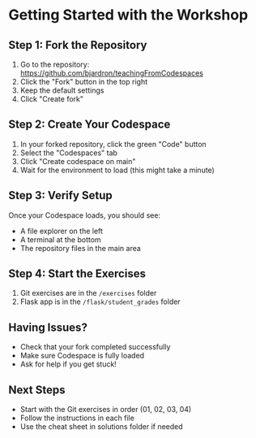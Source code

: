 # Getting Started with the Workshop

## Step 1: Fork the Repository
1. Go to the repository: https://github.com/bjardron/teachingFromCodespaces
2. Click the "Fork" button in the top right
3. Keep the default settings
4. Click "Create fork"

## Step 2: Create Your Codespace
1. In your forked repository, click the green "Code" button
2. Select the "Codespaces" tab
3. Click "Create codespace on main"
4. Wait for the environment to load (this might take a minute)

## Step 3: Verify Setup
Once your Codespace loads, you should see:
- A file explorer on the left
- A terminal at the bottom
- The repository files in the main area

## Step 4: Start the Exercises
1. Git exercises are in the `/exercises` folder
2. Flask app is in the `/flask/student_grades` folder

## Having Issues?
- Check that your fork completed successfully
- Make sure Codespace is fully loaded
- Ask for help if you get stuck!

## Next Steps
- Start with the Git exercises in order (01, 02, 03, 04)
- Follow the instructions in each file
- Use the cheat sheet in solutions folder if needed
